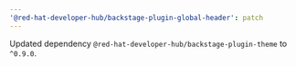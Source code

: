 ```yaml
---
'@red-hat-developer-hub/backstage-plugin-global-header': patch
---
```


Updated dependency `@red-hat-developer-hub/backstage-plugin-theme` to `^0.9.0`.
